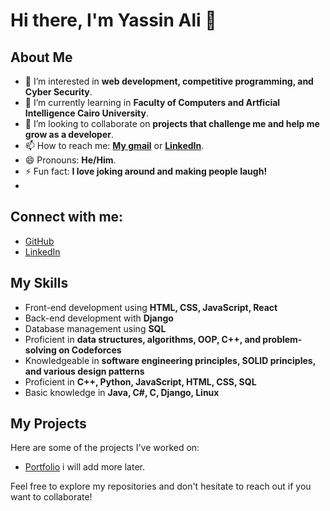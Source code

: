 # Hi there, I'm Yassin Ali 👋

## About Me
- 👀 I’m interested in **web development, competitive programming, and Cyber Security**.
- 🌱 I’m currently learning in **Faculty of Computers and Artficial Intelligence Cairo University**.
- 💞️ I’m looking to collaborate on **projects that challenge me and help me grow as a developer**.
- 📫 How to reach me: **[My gmail](mailto:yassinalilearning77076@gmail.com)** or **[LinkedIn](linkedin.com/in/yassin-ali-10497a252)**.
- 😄 Pronouns: **He/Him**.
- ⚡ Fun fact: **I love joking around and making people laugh!**
- 
## Connect with me:
- [GitHub](https://github.com/YassenAli)
- [LinkedIn](linkedin.com/in/yassin-ali-10497a252)

## My Skills
- Front-end development using **HTML, CSS, JavaScript, React**
- Back-end development with **Django**
- Database management using **SQL**
- Proficient in **data structures, algorithms, OOP, C++, and problem-solving on Codeforces**
- Knowledgeable in **software engineering principles, SOLID principles, and various design patterns**
- Proficient in **C++, Python, JavaScript, HTML, CSS, SQL**
- Basic knowledge in **Java, C#, C, Django, Linux**
  
## My Projects
Here are some of the projects I've worked on:
- [Portfolio](link_to_calculator_project)
i will add more later.

Feel free to explore my repositories and don't hesitate to reach out if you want to collaborate!

<!---
YassenAli/YassenAli is a ✨ special ✨ repository because its `README.md` (this file) appears on your GitHub profile.
You can click the Preview link to take a look at your changes.
--->

